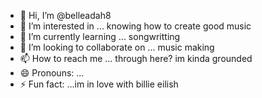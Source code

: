 - 👋 Hi, I’m @belleadah8
- 👀 I’m interested in ... knowing how to create good music
- 🌱 I’m currently learning ... songwritting 
- 💞️ I’m looking to collaborate on ... music making
- 📫 How to reach me ... through here? im kinda grounded
- 😄 Pronouns: ...
- ⚡ Fun fact: ...im in love with billie eilish 

<!---
belleadah8/belleadah8 is a ✨ special ✨ repository because its `README.md` (this file) appears on your GitHub profile.
You can click the Preview link to take a look at your changes.
--->
